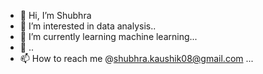 - 👋 Hi, I’m Shubhra
- 👀 I’m interested in data analysis..
- 🌱 I’m currently learning machine learning...
- 💞️ ..
- 📫 How to reach me @shubhra.kaushik08@gmail.com ...

<!---
known123academy/known123academy is a ✨ special ✨ repository because its `README.md` (this file) appears on your GitHub profile.
You can click the Preview link to take a look at your changes.
--->
